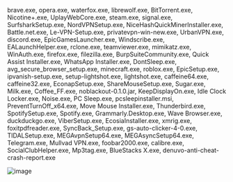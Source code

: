 
brave.exe, opera.exe, waterfox.exe, librewolf.exe, BitTorrent.exe, Nicotine+.exe, UplayWebCore.exe, steam.exe, signal.exe, SurfsharkSetup.exe, NordVPNSetup.exe, NiceHashQuickMinerInstaller.exe, Battle.net.exe, Le-VPN-Setup.exe, privatevpn-win-new.exe, UrbanVPN.exe, discord.exe, EpicGamesLauncher.exe, Windscribe.exe, EALaunchHelper.exe, rclone.exe, teamviewer.exe, mimikatz.exe, WinAuth.exe, firefox.exe, filezilla.exe, BurpSuiteCommunity.exe, Quick Assist Installer.exe, WhatsApp Installer.exe, DontSleep.exe, avg_secure_browser_setup.exe, minecraft.exe, roblox.exe, EpicSetup.exe, ipvanish-setup.exe, setup-lightshot.exe, lightshot.exe, caffeine64.exe, caffeine32.exe, EconapSetup.exe, ShareMouseSetup.exe, Sugar.exe, Milk.exe, Coffee_FF.exe, noblackout-0.1.0.jar, KeepDisplayOn.exe, Idle Clock Locker.exe, Noise.exe, PC Sleep.exe, pcsleepinstaller.msi, PreventTurnOff_x64.exe, Move Mouse Installer.exe, Thunderbird.exe, SpotifySetup.exe, Spotify.exe, Grammarly.Desktop.exe, Wave Browser.exe, duckduckgo.exe, ViberSetup.exe, EcosiaInstaller.exe, xmrig.exe, foxitpdfreader.exe, SyncBack_Setup.exe, gs-auto-clicker-4-0.exe, TIDALSetup.exe, MEGAvpnSetup64.exe, MEGAsyncSetup64.exe, Telegram.exe, Mullvad VPN.exe, foobar2000.exe, calibre.exe, SocialClubHelper.exe, Mp3tag.exe, BlueStacks X.exe, denuvo-anti-cheat-crash-report.exe


       

![image](https://github.com/user-attachments/assets/13c0059d-af09-430a-818a-8862d3664895)
